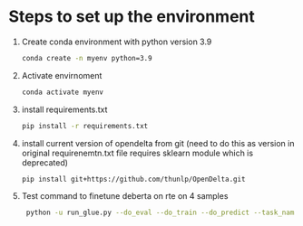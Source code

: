 # Steps to set up the environment
1. Create conda environment with python version 3.9
   
   ```bash
   conda create -n myenv python=3.9
2. Activate envirnoment
   
   ```bash
   conda activate myenv
3. install requirements.txt

   ```bash
   pip install -r requirements.txt
   
4. install current version of opendelta from git (need to do this as version in original requirenemtn.txt file requires sklearn module which is deprecated)

   ```bash
   pip install git+https://github.com/thunlp/OpenDelta.git
   
5. Test command to finetune deberta on rte on 4 samples

   ```bash
    python -u run_glue.py --do_eval --do_train --do_predict --task_name rte --max_train_samples 4 --max_eval_samples 5 --max_predict_samples 5 --eval_steps 1000 --evaluation_strategy steps --learning_rate 1.2e-3 --max_grad_norm 0.1  --logging_steps 100 --max_steps -1 --model_name_or_path microsoft/deberta-v3-base --num_train_epochs 17 --output_dir results/rte-lambda2_0_7e-4_lambda_0.001_epoch_1_seed_48_1 --overwrite_output_dir --per_device_eval_batch_size 1 --per_device_train_batch_size 1 --save_steps 1000 --save_strategy steps --save_total_limit 1 --warmup_ratio 0.06 --warmup_steps 0 --weight_decay 0.1 --disable_tqdm false  --sparse_lambda 0.001 --sparse_lambda_2 0 --seed 48 --lora_r 8 --max_seq_length 256 --max_lambda 7e-4 --lambda_schedule linear --lambda_num 1 --train_sparse 
